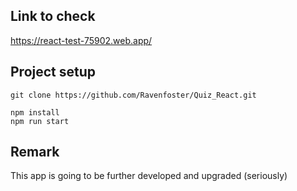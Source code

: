 Link to check 
----------
https://react-test-75902.web.app/

## Project setup

```
git clone https://github.com/Ravenfoster/Quiz_React.git

npm install
npm run start
```

Remark
----------
This app is going to be further developed and upgraded (seriously)